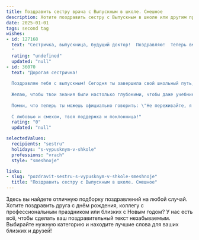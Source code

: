 ```yaml
---
title: Поздравить сестру врача с Выпускным в школе. Смешное
description: Хотите поздравить сестру с Выпускным в школе или другим праздником? Наш ИИ создаст незабываемое поздравление, а вы обязательно выделитесь среди других.  
date: 2025-01-01
tags: second tag
wishes:
- id: 127168
  text: "Сестричка, выпускница, будущий доктор!  Поздравляю!  Теперь вместо игрушек в песочнице тебя ждут настоящие операции (ну, почти настоящие, пока что).  Надеюсь, твои пациенты будут менее капризны, чем я в детстве, а твоя зарплата — значительно выше, чем моя.  В общем, с праздником!  Пусть твоя жизнь будет наполнена не только бессонными ночами, но и заслуженным отдыхом (и большими гонорарами!).  Ура!
  "
  rating: "undefined"
  updated: "null"
- id: 36070
  text: "Дорогая сестричка!
  
  Поздравляю тебя с выпускным! Сегодня ты завершила свой школьный путь, а впереди – не менее увлекательное, но уже более \"врачебное\" приключение! Теперь ты не просто выпускница, а будущий доктор, который будет спасать жизни и изучать, почему же кошки всегда падают на лапы!
  
  Желаю, чтобы твои знания были настолько глубокими, чтобы даже учебники тебе завидовали, а пациенты благодарили за лечение улыбкой и тортом! Пусть дорога медицинской карьеры будет усыпана яркими моментами, а белый халат всегда будет новеньким и без пятен!
  
  Помни, что теперь ты можешь официально говорить: \"Не переживайте, я врач!\" даже когда дело касается выбора пиццы на ужин. Удачи тебе во всем, и пусть твои коллатеральные связи будут крепки, как хирурги за операционным столом!
  
  С любовью и смехом, твоя поддержка и поклонница!"
  rating: "0"
  updated: "null"

selectedValues:
  recipients: "sestru"
  holidays: "s-vypusknym-v-shkole"
  professions: "vrach"
  style: "smeshnoje"

links:
- slug: "pozdravit-sestru-s-vypusknym-v-shkole-smeshnoje"
  title: "Поздравить сестру с Выпускным в школе. Смешное"
---
```


Здесь вы найдете отличную подборку поздравлений на любой случай. 
Хотите поздравить друга с днём рождения, коллегу с профессиональным праздником или близких с Новым годом? У нас есть всё, чтобы сделать ваш поздравительный текст незабываемым. Выбирайте нужную категорию и находите лучшие слова для ваших близких и друзей!
